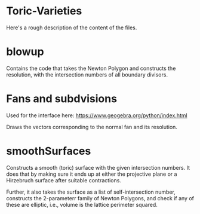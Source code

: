 # Toric-Varieties

Here's a rough description of the content of the files.

# blowup
Contains the code that takes the Newton Polygon and constructs the resolution, with the intersection numbers of all boundary divisors.

 # Fans and subdvisions
Used for the interface here: https://www.geogebra.org/python/index.html

Draws the vectors corresponding to the normal fan and its resolution.

 # smoothSurfaces
Constructs a smooth (toric) surface with the given intersection numbers. It does that by making sure it ends up at either the projective plane or a Hirzebruch surface after suitable contractions.

 Further, it also takes the surface as a list of self-intersection number, constructs the 2-parameterr family of Newton Polygons, and check if any of these are elliptic, i.e., volume is the lattice perimeter squared.
 

 


 
